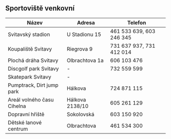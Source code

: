 ## Sportoviště venkovní

<div class="table-responsive">

| Název                      | Adresa          | Telefon                  |
| -------------------------- | --------------- | ------------------------ |
| Svitavský stadion          | U Stadionu 15   | 461 533 639, 603 246 345 |
| Koupaliště Svitavy         | Riegrova 9      | 731 637 937, 731 412 014 |
| Plochá dráha Svitavy       | Olbrachtova 1a  | 606 103 476              |
| Discgolf park Svitavy      | -               | 732 559 599              |
| Skatepark Svitavy          | -               |                          |
| Pumptrack, Dirt jump park  | Hálkova         | 724 871 115              |
| Areál volného času Cihelna | Hálkova 2138/10 | 605 261 129              |
| Dopravní hřiště            | Sokolovská      | 603 150 920              |
| Dětské lanové centrum      | Olbrachtova     | 461 534 300              |

</div>